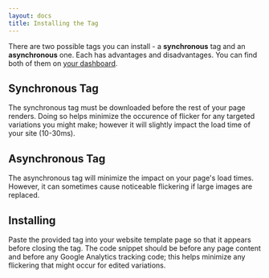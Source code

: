 ```yaml
---
layout: docs
title: Installing the Tag
---
```


There are two possible tags you can install - a __synchronous__ tag and an
__asynchronous__ one. Each has advantages and disadvantages. You can find both of them
on [your dashboard](http://dashboard.predictiveedge.com/app/settings/integration).

Synchronous Tag
---
The synchronous tag must be downloaded before the rest of your page renders.
Doing so helps minimize the occurence of flicker for any targeted
variations you might make; however it will slightly impact the load time of
your site (10-30ms).

Asynchronous Tag
---
The asynchronous tag will minimize the impact on your page's load times.
However, it can sometimes cause noticeable flickering if large images are
replaced.

Installing
---
Paste the provided tag into your website template page so that it appears
before closing the </head> tag. The code snippet should be before any page
content and before any Google Analytics tracking code; this helps minimize any
flickering that might occur for edited variations.



